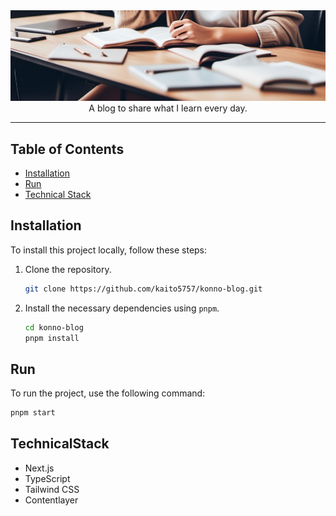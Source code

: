 <div><img src="/public/static/images/readme/main-banner.png" /></div>

<div align="center">A blog to share what I learn every day.</div>

---

## Table of Contents

- [Installation](#installation)
- [Run](#run)
- [Technical Stack](#TechnicalStack)

## Installation

To install this project locally, follow these steps:

1. Clone the repository.
   ```bash
   git clone https://github.com/kaito5757/konno-blog.git
   ```
2. Install the necessary dependencies using `pnpm`.
   ```bash
   cd konno-blog
   pnpm install
   ```

## Run

To run the project, use the following command:

```bash
pnpm start
```

## TechnicalStack

- Next.js
- TypeScript
- Tailwind CSS
- Contentlayer
